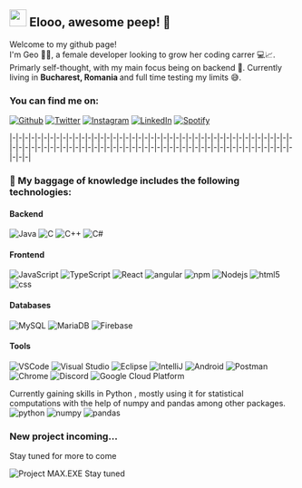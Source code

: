 ## <img src="https://images.emojiterra.com/google/noto-emoji/v2.034/128px/1f1f7-1f1f4.png" width=30 heigth=30> Elooo, awesome peep! 🤩

Welcome to my github page! </br> I'm Geo 👱‍♀️, a female developer looking to grow her coding carrer 💻📈. Primarly self-thought, with my main focus being on backend 🖖. Currently living in <b>Bucharest, Romania </b>
and full time testing my limits 😅.

<h3> You can find me on: </h3>
<a href="https://github.com/GeoMaximus" target="_blank"><img alt="Github" src="https://img.shields.io/badge/GitHub-%2312100E.svg?&style=for-the-badge&logo=Github" /></a>
<a href="https://twitter.com/geomaximus_" target="_blank"><img alt="Twitter" src="https://img.shields.io/badge/twitter-%2312100E.svg?&style=for-the-badge&logo=twitter" /></a> 
<a href="https://www.instagram.com/geomaximus/" target="_blank"><img alt="Instagram" src="https://img.shields.io/badge/Instagram-%2312100E.svg?&style=for-the-badge&logo=Instagram" /></a>
<a href="www.linkedin.com/in/georgiana-adelina-pescaru" target="_blank"><img alt="LinkedIn" src="https://img.shields.io/badge/linkedin-%2312100E.svg?&style=for-the-badge&logo=linkedin" /></a>
<a href="https://open.spotify.com/user/geomaximus" target="_blank"><img alt="Spotify" src="https://img.shields.io/badge/spotify-%2312100E.svg?&style=for-the-badge&logo=spotify" /></a>
<p>|-|-|-|-|-|-|-|-|-|-|-|-|-|-|-|-|-|-|-|-|-|-|-|-|-|-|-|-|-|-|-|-|-|-|-|-|-|-|-|-|-|-|-|-|-|-|-|-|-|-|-|-|-|-|-|-|-|-|-|-|-|-|-|-|-|-|-|-|-|-|-|-|-|-|-|-|-|-|-|-|-|-|-|-|-|-|-|-|-|-|-|-|-|</p>

<h3>🧳 My baggage of knowledge includes the following technologies:</h3>

<h4> Backend </h4>
<p>
  <img alt="Java" src="https://img.shields.io/badge/-java-00599C?style=flat-square&logo=java" />
  <img alt="C" src="https://img.shields.io/badge/-C-00599C?style=flat-square&logo=c" />
  <img alt="C++" src="https://img.shields.io/badge/-C++-00599C?style=flat-square&logo=c%2B%2B" />
  <img alt="C#" src="https://img.shields.io/badge/C%23-00599C?style=flat-square&logo=c-sharp" />
</p>

<h4> Frontend </h4>
<p>
  <img alt="JavaScript" src="https://img.shields.io/badge/-JavaScript-DD0031?style=flat-square&logo=javascript" />
  <img alt="TypeScript" src="https://img.shields.io/badge/-TypeScript-007ACC?style=flat-square&logo=typescript&logoColor=white" />
  <img alt="React" src="https://img.shields.io/badge/-React-45b8d8?style=flat-square&logo=react&logoColor=white" />
  <img alt="angular" src="https://img.shields.io/badge/-Angular-DD0031?style=flat-square&logo=angular&logoColor=white" />
  <img alt="npm" src="https://img.shields.io/badge/-NPM-CB3837?style=flat-square&logo=npm&logoColor=white" />
  <img alt="Nodejs" src="https://img.shields.io/badge/-Nodejs-43853d?style=flat-square&logo=Node.js&logoColor=white" />
  <img alt="html5" src="https://img.shields.io/badge/-HTML5-E34F26?style=flat-square&logo=html5&logoColor=white" />
  <img alt="css" src="https://img.shields.io/badge/-CSS3-1572B6?style=flat-square&logo=css3" />
</p>

<h4> Databases </h4>
<p>
  <img alt="MySQL" src="https://img.shields.io/badge/-MySQL-black?style=flat-square&logo=mysql" />
  <img alt="MariaDB" src="https://img.shields.io/badge/MariaDB-black?style=flat-square&logo=mariadb" />
  <img alt="Firebase" src="https://img.shields.io/badge/Firebase-black?style=flat-square&logo=firebase" />
</p>

<h4> Tools </h4>
<p>
  <img alt="VSCode" src="https://img.shields.io/badge/-VS%20Code-black?style=flat-square&logo=visual-studio-code" />
  <img alt="Visual Studio" src="https://img.shields.io/badge/-Visual%20Studio-black?style=flat-square&logo=visual-studio" />
  <img alt="Eclipse" src="https://img.shields.io/badge/-Eclipse-black?style=flat-square&logo=eclipse" />
  <img alt="IntelliJ" src="https://img.shields.io/badge/IntelliJIDEA-black?style=flat-square&logo=intellij-idea" />
  <img alt="Android" src="https://img.shields.io/badge/Android%20Studio-black?style=flat-square&logo=android-studio" />
  <img alt="Postman" src="https://img.shields.io/badge/Postman-black?style=flat-square&logo=postman" />
  <img alt="Chrome" src="https://img.shields.io/badge/Chrome-black?style=flat-square&logo=google-chrome" />
  <img alt="Discord" src="https://img.shields.io/badge/Discord-black?style=flat-square&logo=discord" />
  <img alt="Google Cloud Platform" src="https://img.shields.io/badge/-Google_Cloud_Platform-black?style=flat-square&logo=google-cloud" />
</p>

<p>Currently gaining skills in Python , mostly using it for statistical computations with the help of numpy and pandas among other packages.
<img alt="python" src="https://img.shields.io/badge/python-3670A0?style=flat-square&logo=python" /> <img alt="numpy" src="https://img.shields.io/badge/numpy-%23013243.svg?style=for-the-badge&logo=numpy" /> <img alt="pandas" src="https://img.shields.io/badge/pandas-%23150458.svg?style=for-the-badge&logo=pandas" /></p>

<h3>New project incoming...</h3>
<p> Stay tuned for more to come</p>
<img src="https://media-exp1.licdn.com/dms/image/C4E16AQG4DcJaVwGAfQ/profile-displaybackgroundimage-shrink_350_1400/0/1636470389476?e=1658361600&v=beta&t=Y3IZ58ZneIPlKcN8mfvbi6vCmSR_V5p06d1gFlbgJfI" alt="Project MAX.EXE Stay tuned"> 
